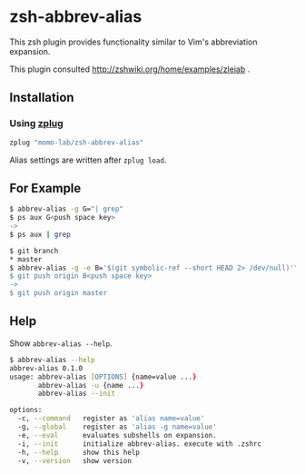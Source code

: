 # zsh-abbrev-alias
This zsh plugin provides functionality similar to Vim's abbreviation expansion.

This plugin consulted http://zshwiki.org/home/examples/zleiab .

## Installation
### Using [zplug](https://github.com/b4b4r07/zplug)

```zsh
zplug "momo-lab/zsh-abbrev-alias"
```

Alias settings are written after `zplug load`.

## For Example

```zsh
$ abbrev-alias -g G="| grep"
$ ps aux G<push space key>
->
$ ps aux | grep 
```

```zsh
$ git branch
* master
$ abbrev-alias -g -e B='$(git symbolic-ref --short HEAD 2> /dev/null)'"
$ git push origin B<push space key>
->
$ git push origin master 
```

## Help
Show `abbrev-alias --help`.

```zsh
$ abbrev-alias --help
abbrev-alias 0.1.0
usage: abbrev-alias [OPTIONS] {name=value ...}
       abbrev-alias -u {name ...}
       abbrev-alias --init

options:
  -c, --command   register as 'alias name=value'
  -g, --global    register as 'alias -g name=value'
  -e, --eval      evaluates subshells on expansion.
  -i, --init      initialize abbrev-alias. execute with .zshrc
  -h, --help      show this help
  -v, --version   show version
```
